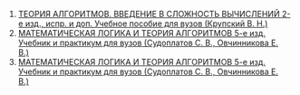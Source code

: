 1. [ТЕОРИЯ АЛГОРИТМОВ. ВВЕДЕНИЕ В СЛОЖНОСТЬ ВЫЧИСЛЕНИЙ 2-е изд., испр. и доп. Учебное пособие для вузов (Крупский В. Н.)](https://urait.ru/book/teoriya-algoritmov-vvedenie-v-slozhnost-vychisleniy-539671)
2. [МАТЕМАТИЧЕСКАЯ ЛОГИКА И ТЕОРИЯ АЛГОРИТМОВ 5-е изд. Учебник и практикум для вузов (Судоплатов С. В., Овчинникова Е. В.)](https://urait.ru/author-course/matematicheskaya-logika-i-teoriya-algoritmov-535807)
3. [МАТЕМАТИЧЕСКАЯ ЛОГИКА И ТЕОРИЯ АЛГОРИТМОВ 5-е изд. Учебник и практикум для вузов (Судоплатов С. В., Овчинникова Е. В.)](https://urait.ru/author-course/matematicheskaya-logika-i-teoriya-algoritmov-535807)